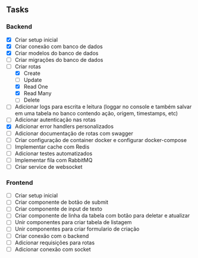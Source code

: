## Tasks

### Backend
- [x] Criar setup inicial 
- [x] Criar conexão com banco de dados
- [x] Criar modelos do banco de dados
- [ ] Criar migrações do banco de dados
- [ ] Criar rotas
    - [x] Create
    - [ ] Update
    - [x] Read One
    - [x] Read Many
    - [ ] Delete
- [ ] Adicionar logs para escrita e leitura (loggar no console e também salvar em uma tabela no banco contendo ação, origem, timestamps, etc)
- [ ] Adicionar autenticação nas rotas
- [x] Adicionar error handlers personalizados
- [ ] Adicionar documentação de rotas com swagger
- [ ] Criar configuração de container docker e configurar docker-compose
- [ ] Implementar cache com Redis
- [ ] Adicionar testes automatizados
- [ ] Implementar fila com RabbitMQ
- [ ] Criar service de websocket

### Frontend
- [ ] Criar setup inicial
- [ ] Criar componente de botão de submit
- [ ] Criar componente de input de texto
- [ ] Criar componente de linha da tabela com botão para deletar e atualizar
- [ ] Unir componentes para criar tabela de listagem
- [ ] Unir componentes para criar formulario de criação
- [ ] Criar conexão com o backend
- [ ] Adicionar requisições para rotas
- [ ] Adicionar conexão com socket
